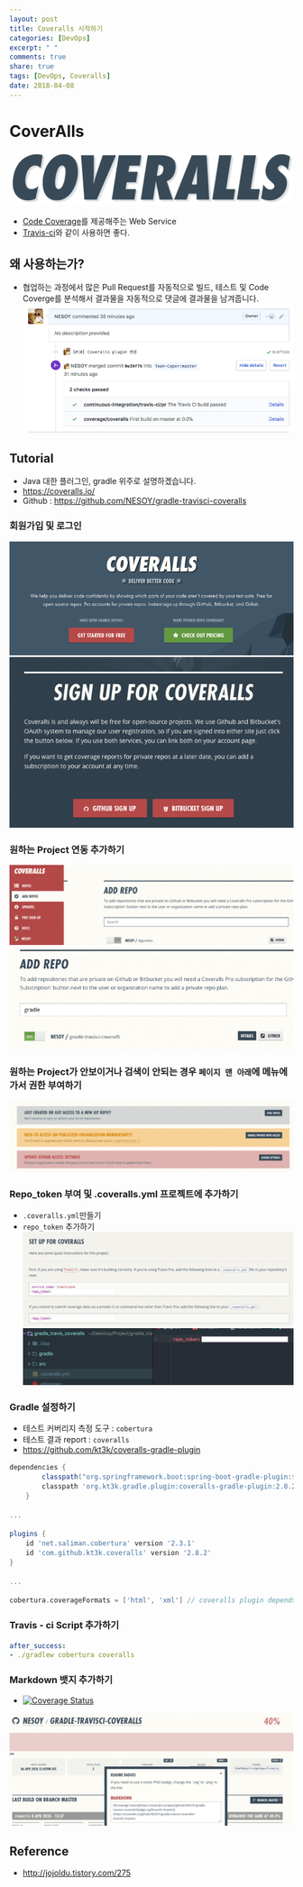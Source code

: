 ```yaml
---
layout: post
title: Coveralls 시작하기
categories: [DevOps]
excerpt: " "
comments: true
share: true
tags: [DevOps, Coveralls]
date: 2018-04-08
---
```


# CoverAlls
![No Image](/assets/posts/20180408/coveralls.png)
- [Code Coverage](https://nesoy.github.io/articles/2018-01/Code-Coverage)를 제공해주는 Web Service
- [Travis-ci](https://nesoy.github.io/articles/2017-01/travis-ci)와 같이 사용하면 좋다.

## 왜 사용하는가?
- 협업하는 과정에서 많은 Pull Request를 자동적으로 빌드, 테스트 및 Code Coverge를 분석해서 결과물을 자동적으로 댓글에 결과물을 남겨줍니다.
![No Image](/assets/posts/20180408/9.png)

## Tutorial
- Java 대한 플러그인, gradle 위주로 설명하겠습니다.
- <https://coveralls.io/>
- Github : <https://github.com/NESOY/gradle-travisci-coveralls>

### 회원가입 및 로그인
![No Image](/assets/posts/20180408/1.png)
![No Image](/assets/posts/20180408/2.png)

### 원하는 Project 연동 추가하기
![No Image](/assets/posts/20180408/3.png)
![No Image](/assets/posts/20180408/4.png)

### 원하는 Project가 안보이거나 검색이 안되는 경우 `페이지 맨 아래`에 메뉴에 가서 권한 부여하기
![No Image](/assets/posts/20180408/5.png)

### Repo_token 부여 및 .coveralls.yml 프로젝트에 추가하기
- `.coveralls.yml`만들기
- `repo_token` 추가하기
![No Image](/assets/posts/20180408/6.png)
![No Image](/assets/posts/20180408/7.png)

### Gradle 설정하기
- 테스트 커버리지 측정 도구 : `cobertura`
- 테스트 결과 report : `coveralls`
- <https://github.com/kt3k/coveralls-gradle-plugin>

```gradle
dependencies {
		classpath("org.springframework.boot:spring-boot-gradle-plugin:${springBootVersion}")
		classpath 'org.kt3k.gradle.plugin:coveralls-gradle-plugin:2.8.2'
	}

...

plugins {
	id 'net.saliman.cobertura' version '2.3.1'
	id 'com.github.kt3k.coveralls' version '2.8.2'
}

...

cobertura.coverageFormats = ['html', 'xml'] // coveralls plugin depends on xml format report
```

### Travis - ci Script 추가하기
```yml
after_success:
- ./gradlew cobertura coveralls
```

### Markdown 뱃지 추가하기
- [![Coverage Status](https://coveralls.io/repos/github/NESOY/gradle-travisci-coveralls/badge.svg?branch=master)](https://coveralls.io/github/NESOY/gradle-travisci-coveralls?branch=master)

![No Image](/assets/posts/20180408/8.png)






## Reference
- <http://jojoldu.tistory.com/275>

